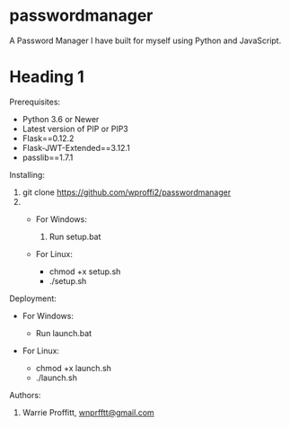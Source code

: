 # passwordmanager
A Password Manager I have built for myself using Python and JavaScript.

# Heading 1
Prerequisites:
* Python 3.6 or Newer
* Latest version of PIP or PIP3
* Flask==0.12.2
* Flask-JWT-Extended==3.12.1
* passlib==1.7.1

Installing:
1. git clone https://github.com/wproffi2/passwordmanager
2. 
    * For Windows:
        1. Run setup.bat
        
    * For Linux:
        * chmod +x setup.sh
        * ./setup.sh

Deployment:
* For Windows:
    * Run launch.bat

* For Linux:
    * chmod +x launch.sh
    * ./launch.sh

Authors:
1. Warrie Proffitt, wnprfftt@gmail.com